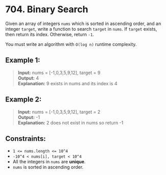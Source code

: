 # 704. Binary Search

Given an array of integers `nums` which is sorted in ascending order, 
and an integer `target`, 
write a function to search `target` in `nums`. 
If `target` exists, then return its index. Otherwise, return `-1`.

You must write an algorithm with `O(log n)` runtime complexity.


## Example 1:
> **Input:** nums = [-1,0,3,5,9,12], target = 9  
> **Output:** 4  
> **Explanation:** 9 exists in nums and its index is 4

## Example 2:
> **Input:** nums = [-1,0,3,5,9,12], target = 2  
> **Output:** -1  
> **Explanation:** 2 does not exist in nums so return -1


## Constraints:
* `1 <= nums.length <= 10^4`
* `-10^4 < nums[i], target < 10^4`
* All the integers in `nums` are **unique**.
* `nums` is sorted in ascending order.